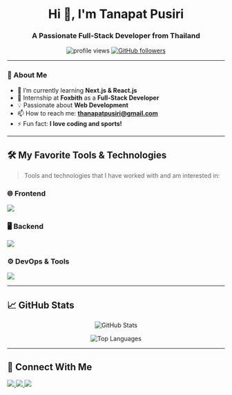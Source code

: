 <h1 align="center">Hi 👋, I'm Tanapat Pusiri</h1>
<h3 align="center">A Passionate Full-Stack Developer from Thailand</h3>

<p align="center">
  <img src="https://komarev.com/ghpvc/?username=tanapatpusiri&label=Profile%20Views&color=0e75b6&style=flat" alt="profile views" />
  <a href="https://github.com/tanapatpusiri?tab=followers">
    <img src="https://img.shields.io/github/followers/tanapatpusiri?label=Followers&style=social" alt="GitHub followers" />
  </a>
</p>

---

### 🚀 About Me  
- 🌱 I’m currently learning **Next.js & React.js**  
- 💼 Internship at **Foxbith** as a **Full-Stack Developer**  
- 💡 Passionate about **Web Development**
- 📫 How to reach me: **thanapatpusiri@gmail.com**  
- ⚡ Fun fact: **I love coding and sports!**  

---

## 🛠 My Favorite Tools & Technologies  

> Tools and technologies that I have worked with and am interested in:

### 🌐 Frontend  
<p align="left">
  <img src="https://skillicons.dev/icons?i=html,css,js,ts,react,vue,next,tailwind,bootstrap,mui,figma" />
</p>

### 🖥 Backend  
<p align="left">
  <img src="https://skillicons.dev/icons?i=nodejs,express,mongodb,nginx,docker" />
</p>

### ⚙️ DevOps & Tools  
<p align="left">
  <img src="https://skillicons.dev/icons?i=git,github,postman,vscode" />
</p>

---

## 📈 GitHub Stats  

<p align="center">
  <img src="https://github-readme-stats.vercel.app/api?username=tanapatpusiri&show_icons=true&theme=tokyonight" alt="GitHub Stats" />
</p>

<p align="center">
  <img src="https://github-readme-stats.vercel.app/api/top-langs/?username=tanapatpusiri&layout=compact&theme=tokyonight" alt="Top Languages" />
</p>

---

## 🔗 Connect With Me  
<p align="left">
  <a href="https://www.linkedin.com/in/tanapat-pusiri-abbaa5290">
    <img src="https://img.shields.io/badge/LinkedIn-0077B5?style=for-the-badge&logo=linkedin&logoColor=white" />
  </a>
  <a href="mailto:thanapatpusiri@gmail.com">
    <img src="https://img.shields.io/badge/Email-D14836?style=for-the-badge&logo=gmail&logoColor=white" />
  </a>
  <a href="https://github.com/tanapatpusiri">
    <img src="https://img.shields.io/badge/GitHub-100000?style=for-the-badge&logo=github&logoColor=white" />
  </a>
</p>
